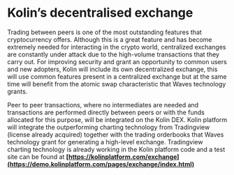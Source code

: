 # Kolin’s decentralised exchange


  
Trading between peers is one of the most outstanding features that cryptocurrency offers. Although this is a great feature and has become extremely needed for interacting in the crypto world, centralized exchanges are constantly under attack due to the high-volume transactions that they carry out. For improving security and grant an opportunity to common users and new adopters, Kolin will include its own decentralized exchange, this will use common features present in a centralized exchange but at the same time will benefit from the atomic swap characteristic that Waves technology grants. 

Peer to peer transactions, where no intermediates are needed and transactions are performed directly between peers or with the funds allocated for this purpose, will be integrated on the Kolin DEX. Kolin platform will integrate the outperforming charting technology from Tradingview \(license already acquired\) together with the trading orderbooks that Waves technology grant for generating a high-level exchange. Tradingview charting technology is already working in the Kolin platform code and a test site can be found at **[https://kolinplatform.com/exchange](https://demo.kolinplatform.com/pages/exchange/index.html)**

